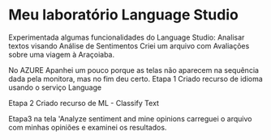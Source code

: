 # Meu laboratório Language Studio
Experimentada algumas funcionalidades do Language Studio: Analisar textos visando Análise de Sentimentos
Criei um arquivo com Avaliações sobre uma viagem à Araçoiaba.

No AZURE
Apanhei um pouco porque as telas não aparecem na sequência dada pela monitora, mas no fim deu certo.
Etapa 1 
    Criado recurso de idioma usando o serviço Language 


Etapa 2
    Criado recurso de ML - Classify Text  

Etapa3
    na tela 'Analyze sentiment and mine opinions
    carreguei o arquivo com minhas opiniões e
    examinei os resultados.
    

    
    


